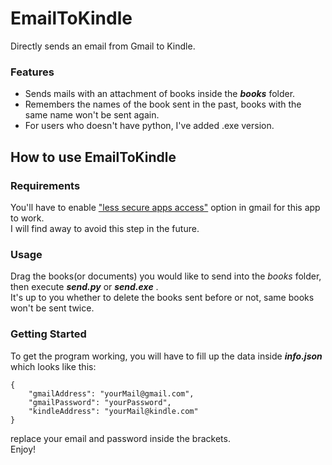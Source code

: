 # EmailToKindle
Directly sends an email from Gmail to Kindle.

### Features

* Sends mails with an attachment of books inside the _**books**_ folder.
* Remembers the names of the book sent in the past, books with the same name won't be sent again. 
* For users who doesn't have python, I've added .exe version.

## How to use EmailToKindle

### Requirements

You'll have to enable ["less secure apps access"](https://myaccount.google.com/lesssecureapps) option in gmail for this app to work.\
I will find away to avoid this step in the future.

### Usage

Drag the books(or documents) you would like to send into the *books* folder, then execute _**send.py**_ or _**send.exe**_ .\
It's up to you whether to delete the books sent before or not, same books won't be sent twice.

### Getting Started

To get the program working, you will have to fill up the data inside _**info.json**_ which looks like this:
``` 
{
    "gmailAddress": "yourMail@gmail.com",
    "gmailPassword": "yourPassword",
    "kindleAddress": "yourMail@kindle.com"
}
```
replace your email and password inside the brackets.\
Enjoy!









